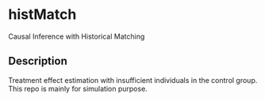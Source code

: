 # histMatch

Causal Inference with Historical Matching

## Description

Treatment effect estimation with insufficient individuals in the control group. 
This repo is mainly for simulation purpose.